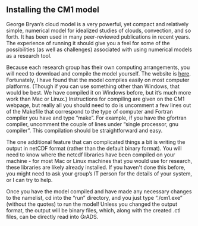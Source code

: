 ## Installing the CM1 model
George Bryan’s cloud model is a very powerful, yet compact and relatively simple, numerical model for idealized studies of clouds, convection, and so forth.  It has been used in many peer-reviewed publications in recent years. The experience of running it should give you a feel for some of the possibilities (as well as challenges) associated with using numerical models as a research tool.

Because each research group has their own computing arrangements, you will need to download and compile the model yourself. The website is [here](https://www2.mmm.ucar.edu/people/bryan/cm1/). Fortunately, I have found that the model compiles easily on most computer platforms.  (Though if you can use something other than Windows, that would be best.  We have compiled it on Windows before, but it’s much more work than Mac or Linux.)  Instructions for compiling are given on the CM1 webpage, but really all you should need to do is uncomment a few lines out of the Makefile that correspond to the type of computer and Fortran compiler you have and type “make”.  For example, if you have the gfortran compiler, uncomment the couple of lines under “single processor, gnu compiler”. This compilation should be straightforward and easy.  

The one additional feature that can complicated things a bit is writing the output in netCDF format (rather than the default binary format).  You will need to know where the netcdf libraries have been compiled on your machine - for most Mac or Linux machines that you would use for research, these libraries are likely already installed. If you haven't done this before, you might need to ask your group’s IT person for the details of your system, or I can try to help.

Once you have the model compiled and have made any necessary changes to the namelist, cd into the “run” directory, and you just type “./cm1.exe” (without the quotes) to run the model!  Unless you changed the output format, the output will be binary files, which, along with the created .ctl files, can be directly read into GrADS. 

